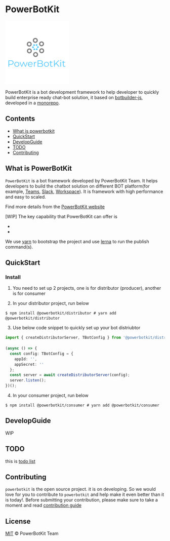 # PowerBotKit

![PowerBotKit Logo](logo.png)

PowerBotKit is a bot development framework to help developer to quickly build enterprise ready chat-bot solution, it based on [botbuilder-js](https://github.com/Microsoft/botbuilder-js), developed in a [monorepo](https://en.wikipedia.org/wiki/Monorepo).

## Contents

- [What is powerbotkit](#what-is-powerbotkit)
- [QuickStart](#QuickStart)
- [DevelopGuide](#DevelopGuide)
- [TODO](#todo)
- [Contributing](#Contributing)

## What is PowerBotKit

`PowerBotKit` is a bot framework developed by PowerBotKit Team. It helps developers to build the chatbot solution on different BOT platform(for example, [Teams](https://teams.microsoft.com/), [Slack](https://slack.com/), [Workspace](https://www.workplace.com/)). It is framework with high performance and easy to scaled.

Find more details from the [PowerBotKit website](https://powerbotkit.github.io)

[WIP] The key capability that PowerBotKit can offer is

-
-

We use [yarn](https://classic.yarnpkg.com/) to bootstrap the project and use [lerna](https://lerna.js.org/) to run the publish command(s).

## QuickStart

### Install

1. You need to set up 2 projects, one is for distributor (producer), another is for consumer

2. In your distributor project, run below

```shell
$ npm install @powerbotkit/distributor # yarn add @powerbotkit/distributor
```

3. Use below code snippet to quickly set up your bot distriubtor

```typescript
import { createDistributorServer, TBotConfig } from '@powerbotkit/distributor';

(async () => {
  const config: TBotConfig = {
    appId: '',
    appSecret: ''
  };
  const server = await createDistributorServer(config);
  server.listen();
})();
```

4. In your consumer project, run below

```shell
$ npm install @powerbotkit/consumer # yarn add @powerbotkit/consumer
```

## DevelopGuide

WIP

## TODO

this is [todo list](https://github.com/orgs/PowerBotKit/projects/1)

## Contributing

`powerbotkit` is the open source project. it is on developing. So we would love for you to contribute to `powerbotkit` and help make it even better than it is today!. Before submitting your contribution, please make sure to take a moment and read [contribution guide](https://github.com/PowerBotKit/powerbot/blob/develop/CONTRIBUTING.md)

## License

[MIT](LICENSE) © PowerBotKit Team
